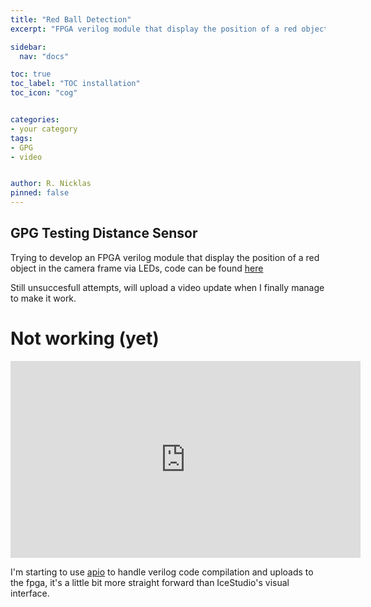 ```yaml
---
title: "Red Ball Detection"
excerpt: "FPGA verilog module that display the position of a red object"

sidebar:
  nav: "docs"

toc: true
toc_label: "TOC installation"
toc_icon: "cog"


categories:
- your category
tags:
- GPG
- video


author: R. Nicklas
pinned: false
---
```



## GPG Testing Distance Sensor

Trying to develop an FPGA verilog module that display the position of a red object in the camera frame via LEDs, code can be found [here](https://github.com/RoboticsLabURJC/2017-tfg-richard-nicklas/tree/master/GPG3/ICESTUDIO/RBallDetect_V)

Still unsuccesfull attempts, will upload a video update when I finally manage to make it work. 

# Not working (yet)

<iframe width="560" height="315" src="https://www.youtube.com/embed/Yhpr_3mv3ZE" title="YouTube video player" frameborder="0" allow="accelerometer; autoplay; clipboard-write; encrypted-media; gyroscope; picture-in-picture" allowfullscreen></iframe>


I'm starting to use [apio](https://github.com/FPGAwars/apio) to handle verilog code compilation and uploads to the fpga, it's a little bit more straight forward than IceStudio's visual interface. 
